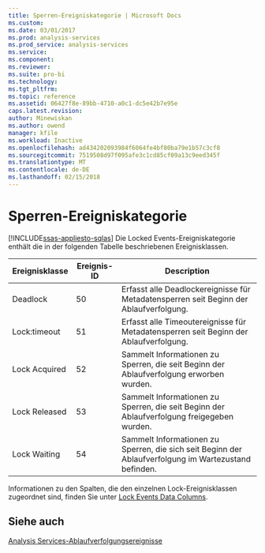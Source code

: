```yaml
---
title: Sperren-Ereigniskategorie | Microsoft Docs
ms.custom: 
ms.date: 03/01/2017
ms.prod: analysis-services
ms.prod_service: analysis-services
ms.service: 
ms.component: 
ms.reviewer: 
ms.suite: pro-bi
ms.technology: 
ms.tgt_pltfrm: 
ms.topic: reference
ms.assetid: 06427f8e-89bb-4710-a0c1-dc5e42b7e95e
caps.latest.revision: 
author: Minewiskan
ms.author: owend
manager: kfile
ms.workload: Inactive
ms.openlocfilehash: ad434202093984f6064fe4bf80ba79e1b57c3cf8
ms.sourcegitcommit: 7519508d97f095afe3c1cd85cf09a13c9eed345f
ms.translationtype: MT
ms.contentlocale: de-DE
ms.lasthandoff: 02/15/2018
---
```

# <a name="lock-events-category"></a>Sperren-Ereigniskategorie
[!INCLUDE[ssas-appliesto-sqlas](../../includes/ssas-appliesto-sqlas.md)]
Die Locked Events-Ereigniskategorie enthält die in der folgenden Tabelle beschriebenen Ereignisklassen.  
  
|Ereignisklasse|Ereignis-ID|Description|  
|-----------------|--------------|-----------------|  
|Deadlock|50|Erfasst alle Deadlockereignisse für Metadatensperren seit Beginn der Ablaufverfolgung.|  
|Lock:timeout|51|Erfasst alle Timeoutereignisse für Metadatensperren seit Beginn der Ablaufverfolgung.|  
|Lock Acquired|52|Sammelt Informationen zu Sperren, die seit Beginn der Ablaufverfolgung erworben wurden.|  
|Lock Released|53|Sammelt Informationen zu Sperren, die seit Beginn der Ablaufverfolgung freigegeben wurden.|  
|Lock Waiting|54|Sammelt Informationen zu Sperren, die sich seit Beginn der Ablaufverfolgung im Wartezustand befinden.|  
  
 Informationen zu den Spalten, die den einzelnen Lock-Ereignisklassen zugeordnet sind, finden Sie unter [Lock Events Data Columns](../../analysis-services/trace-events/lock-events-data-columns.md).  
  
## <a name="see-also"></a>Siehe auch  
 [Analysis Services-Ablaufverfolgungsereignisse](../../analysis-services/trace-events/analysis-services-trace-events.md)  
  
  
